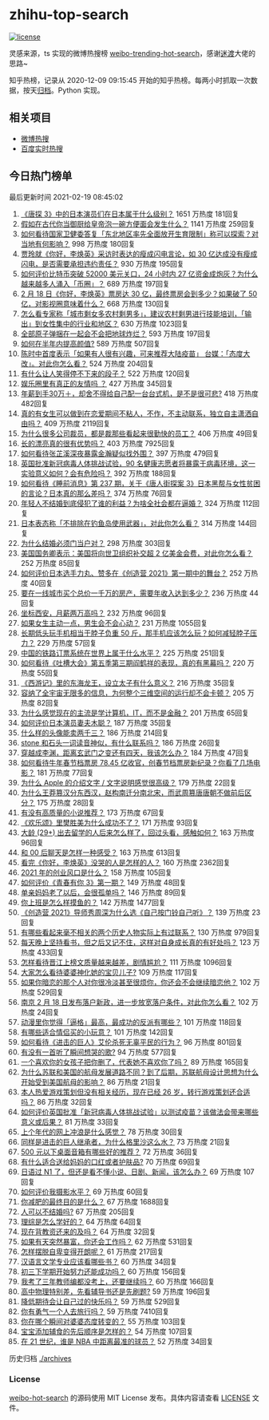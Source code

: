 # zhihu-top-search

[![license](https://img.shields.io/github/license/Arrackisarookie/zhihu-top-search)](https://github.com/Arrackisarookie/zhihu-top-search/blob/master/LICENSE)

灵感来源，ts 实现的微博热搜榜 [weibo-trending-hot-search](https://github.com/justjavac/weibo-trending-hot-search)，感谢[迷渡](https://github.com/justjavac)大佬的思路~

知乎热榜，记录从 2020-12-09 09:15:45 开始的知乎热榜。每两小时抓取一次数据，按天[归档](./archives)。Python 实现。

## 相关项目
+ [微博热搜](https://github.com/Arrackisarookie/weibo-hot-search)
+ [百度实时热搜](https://github.com/Arrackisarookie/baidu-hot-search)

## 今日热门榜单

<!-- Rank Begin -->

最后更新时间 2021-02-19 08:45:02

1. [《唐探 3》中的日本演员们在日本属于什么级别？](https://www.zhihu.com/question/444896076) 1651 万热度 181回复
1. [假如在古代你当御厨给皇帝泡一碗方便面会发生什么？](https://www.zhihu.com/question/396487713) 1141 万热度 259回复
1. [如何看待国家卫健委答复「东北地区率先全面放开生育限制」称可以探索？对当地有何影响？](https://www.zhihu.com/question/445095765) 998 万热度 180回复
1. [贾玲就《你好，李焕英》采访时表达的瘦成闪电言论，如 30 亿达成没有瘦成闪电，是否需要承担违约责任？](https://www.zhihu.com/question/445021851) 930 万热度 195回复
1. [如何评价比特币突破 52000 美元关口，24 小时内 27 亿资金成炮灰？为什么越来越多人涌入「币圈」？](https://www.zhihu.com/question/444989200) 689 万热度 197回复
1. [2 月 18 日《你好，李焕英》票房达 30 亿，最终票房会到多少？如果破了 50 亿，对影视圈意味着什么？](https://www.zhihu.com/question/444889605) 668 万热度 130回复
1. [怎么看专家称「城市剩女多农村剩男多」，建议农村剩男进行技能培训，「输出」到女性集中的行业和地区？](https://www.zhihu.com/question/444575788) 630 万热度 1023回复
1. [全部原子弹捆在一起会不会把地球炸烂？](https://www.zhihu.com/question/444379946) 593 万热度 197回复
1. [如何在半年内提高颜值?](https://www.zhihu.com/question/302545858) 589 万热度 507回复
1. [陈时中首度表示「如果有人很有兴趣，可来推荐大陆疫苗」 台媒：「态度大改」。对此你怎么看？](https://www.zhihu.com/question/444830749) 524 万热度 204回复
1. [有什么让人笑得停不下来的段子？](https://www.zhihu.com/question/442478358) 522 万热度 120回复
1. [娱乐圈里有真正的友情吗 ？](https://www.zhihu.com/question/31189060) 427 万热度 345回复
1. [年薪到手30万＋，却舍不得给自己配一台台式机，是不是很可悲?](https://www.zhihu.com/question/440113043) 418 万热度 482回复
1. [真的有女生可以做到在恋爱期间不粘人，不作，不主动联系，独立自主潇洒自由吗？](https://www.zhihu.com/question/298587012) 409 万热度 2119回复
1. [为什么很多公司裁员，都是裁那些看起来很勤快的员工？](https://www.zhihu.com/question/436741729) 406 万热度 49回复
1. [长的漂亮真的很有优势吗？](https://www.zhihu.com/question/301105442) 403 万热度 7925回复
1. [如何看待张芷溪深夜暴露金瀚疑似找外围？](https://www.zhihu.com/question/444964233) 397 万热度 479回复
1. [英国批准新冠病毒人体挑战试验，90 名健康志愿者将暴露于病毒环境，这一实验意义如何？会有危险吗？](https://www.zhihu.com/question/444983504) 392 万热度 188回复
1. [如何看待《睡前消息》第 237 期，关于《唐人街探案 3》日本黑帮与女性贫困的言论？日本真的那么差吗？](https://www.zhihu.com/question/444974542) 374 万热度 76回复
1. [年轻人不结婚到底侵犯了谁的利益？为啥全社会都在逼婚？](https://www.zhihu.com/question/444675805) 324 万热度 112回复
1. [日本表态称「不排除在钓鱼岛使用武器」，对此你怎么看？](https://www.zhihu.com/question/444983809) 314 万热度 144回复
1. [为什么结婚必须门当户对？](https://www.zhihu.com/question/440580780) 298 万热度 303回复
1. [美国国务卿表示：美国将向世卫组织补交超 2 亿美金会费，对此你怎么看？](https://www.zhihu.com/question/444980627) 252 万热度 85回复
1. [如何评价日本选手力丸、赞多在《创造营 2021》第一期中的舞台？](https://www.zhihu.com/question/444907410) 252 万热度 40回复
1. [要在一线城市买个总价一千万的房产，需要年收入达到多少？](https://www.zhihu.com/question/443381012) 236 万热度 44回复
1. [坐标西安，月薪两万高吗？](https://www.zhihu.com/question/440777678) 232 万热度 96回复
1. [如果女生主动一点，男生会不会心动？](https://www.zhihu.com/question/432129590) 231 万热度 1055回复
1. [长期低头玩手机相当于脖子负重 50 斤，那手机应该怎么玩？如何减轻脖子压力？](https://www.zhihu.com/question/445006859) 229 万热度 57回复
1. [中国的铁路订票系统在世界上属于什么水平？](https://www.zhihu.com/question/315887668) 225 万热度 251回复
1. [如何看待《吐槽大会》第五季第三期阎鹤祥的表现，真的有黑幕吗？](https://www.zhihu.com/question/444542424) 220 万热度 55回复
1. [《西游记》里的东海龙王，设立太子有什么意义？](https://www.zhihu.com/question/444865119) 216 万热度 35回复
1. [容纳了全宇宙无限多的信息，为何整个三维空间的运行却不会卡顿？](https://www.zhihu.com/question/444805523) 205 万热度 82回复
1. [为什么感觉现在的主流是学计算机，IT，而不是金融？](https://www.zhihu.com/question/444288715) 201 万热度 65回复
1. [如何评价日本演员妻夫木聪？](https://www.zhihu.com/question/39853510) 187 万热度 35回复
1. [什么样的头像能卖两千三？](https://www.zhihu.com/question/395702944) 186 万热度 214回复
1. [stone 和石头一词读音神似，有什么联系吗？](https://www.zhihu.com/question/63143663) 186 万热度 26回复
1. [穿越成李渊，距离玄武门之变还有四天，我该怎么办？](https://www.zhihu.com/question/444826848) 184 万热度 47回复
1. [如何看待牛年春节档票房 78.45 亿收官，创春节档票房新纪录？你看了几场电影？](https://www.zhihu.com/question/444973852) 181 万热度 77回复
1. [为什么 Apple 的介绍文字 / 文字说明感觉很高级？](https://www.zhihu.com/question/444584222) 179 万热度 22回复
1. [为什么王莽篡汉分东西汉，赵构南迁分南北宋，而武周篡唐唐朝不做前后区分？](https://www.zhihu.com/question/444401463) 175 万热度 28回复
1. [有没有高质量的小说推荐？](https://www.zhihu.com/question/443856474) 173 万热度 67回复
1. [《欢乐颂》里樊胜美为什么成功不了？](https://www.zhihu.com/question/44713226) 171 万热度 93回复
1. [大龄 (29+) 出去留学的人后来怎么样了，回过头看，感触如何？](https://www.zhihu.com/question/274185995) 163 万热度 96回复
1. [和 00 后聊天是怎样一种感受？](https://www.zhihu.com/question/35123394) 163 万热度 613回复
1. [看完《你好，李焕英》没哭的人是怎样的人？](https://www.zhihu.com/question/444609982) 160 万热度 2362回复
1. [2021 年的创业风口是什么？](https://www.zhihu.com/question/368844149) 158 万热度 105回复
1. [如何评价《青春有你 3》第一期？](https://www.zhihu.com/question/445080556) 149 万热度 48回复
1. [单亲妈妈老了以后，会很孤单吗？](https://www.zhihu.com/question/444444572) 146 万热度 89回复
1. [你上班是怎么样摸鱼的？](https://www.zhihu.com/question/340253665) 142 万热度 1477回复
1. [《创造营 2021》导师秀周深为什么选《自己按门铃自己听》？](https://www.zhihu.com/question/444873114) 139 万热度 23回复
1. [有哪些看起来毫不相关的两个历史人物实际上有过联系？](https://www.zhihu.com/question/392281921) 130 万热度 979回复
1. [每天晚上坚持看书，但之后又记不住，这样对自身成长真的有好处吗？](https://www.zhihu.com/question/438505951) 123 万热度 433回复
1. [怎样看待晋江上榜文质量越来越差，剧情尴尬？](https://www.zhihu.com/question/390235773) 111 万热度 1096回复
1. [大家怎么看待婆婆神化她的宝贝儿子?](https://www.zhihu.com/question/420471144) 109 万热度 117回复
1. [如果你暗恋的那个人对你很冷淡甚至很烦你，你还会不会继续暗恋他？](https://www.zhihu.com/question/443164315) 102 万热度 529回复
1. [南京 2 月 18 日发布落户新政，进一步放宽落户条件，对此你怎么看？](https://www.zhihu.com/question/445072535) 102 万热度 24回复
1. [动漫里你觉得「逼格」最高，最成功的反派有哪些？](https://www.zhihu.com/question/439393316) 101 万热度 118回复
1. [有哪些适合情侣买的小玩意？](https://www.zhihu.com/question/23720253) 101 万热度 142回复
1. [如何看待《进击的巨人》艾伦杀死无辜平民的行为？](https://www.zhihu.com/question/439947843) 96 万热度 801回复
1. [有没有一首听了瞬间想哭的歌?](https://www.zhihu.com/question/441430002) 94 万热度 577回复
1. [一个喜欢你的女孩子把你删了，代表她不喜欢你了吗？](https://www.zhihu.com/question/444472072) 89 万热度 165回复
1. [为什么苏联和美国的航母发展道路不同？到了后期，苏联航母设计思想为什么开始受到美国航母的影响？](https://www.zhihu.com/question/21484679) 86 万热度 21回复
1. [本人热爱游戏策划但没有相关经历，现在已经 26 岁，转行游戏策划还合适吗？](https://www.zhihu.com/question/373914422) 86 万热度 32回复
1. [如何评价英国批准「新冠病毒人体挑战试验」以测试疫苗？该做法会带来哪些意义或后果？](https://www.zhihu.com/question/444986163) 81 万热度 33回复
1. [上个年代的网上冲浪是什么感觉？](https://www.zhihu.com/question/444601225) 78 万热度 30回复
1. [同样是进击的巨人继承者，为什么格里沙这么水？](https://www.zhihu.com/question/440014252) 73 万热度 21回复
1. [500 元以下桌面音箱有哪些好的推荐？](https://www.zhihu.com/question/19909113) 72 万热度 36回复
1. [有什么适合送给妈妈的口红或者护肤品?](https://www.zhihu.com/question/311082622) 70 万热度 69回复
1. [日语过 N1 了，但还是看不懂小说、日剧、新闻，该怎么办？](https://www.zhihu.com/question/421335201) 69 万热度 107回复
1. [如何评价我摄影水平？](https://www.zhihu.com/question/444861633) 69 万热度 60回复
1. [你减肥的最终目的是什么？](https://www.zhihu.com/question/436609169) 67 万热度 1688回复
1. [人可以不结婚吗?](https://www.zhihu.com/question/444142517) 67 万热度 205回复
1. [理综是怎么学好的？](https://www.zhihu.com/question/384748313) 64 万热度 64回复
1. [现在背教资还来的及吗？](https://www.zhihu.com/question/444496572) 64 万热度 32回复
1. [如果有天突然暴富，你还会工作吗？](https://www.zhihu.com/question/441449667) 62 万热度 531回复
1. [怎样摆脱自卑变得开朗呢？](https://www.zhihu.com/question/443991637) 61 万热度 217回复
1. [汉语言文学专业应该看哪些书？](https://www.zhihu.com/question/264166666) 60 万热度 34回复
1. [初三下学期开始努力还能成功吗？](https://www.zhihu.com/question/444553593) 60 万热度 156回复
1. [我考了三年教师编都没考上，还要继续吗？](https://www.zhihu.com/question/342045722) 60 万热度 166回复
1. [高中物理特别差，先看辅导书还是先刷题?](https://www.zhihu.com/question/375722639) 59 万热度 196回复
1. [降低期待会让自己过的快乐吗？](https://www.zhihu.com/question/441203235) 59 万热度 529回复
1. [你有勇气一个人去旅行吗？](https://www.zhihu.com/question/393689901) 59 万热度 7410回复
1. [你在哪个瞬间对婆婆态度转变的？](https://www.zhihu.com/question/434236843) 55 万热度 103回复
1. [宝宝添加辅食的先后顺序是怎样的？](https://www.zhihu.com/question/434848356) 54 万热度 107回复
1. [在 21 世纪，谁是 NBA 中距离最准的球员？](https://www.zhihu.com/question/442815799) 52 万热度 34回复
<!-- Rank End -->

历史归档 [./archives](./archives)

### License

[weibo-hot-search](https://github.com/Arrackisarookie/zhihu-top-search) 的源码使用 MIT License 发布。具体内容请查看 [LICENSE](./LICENSE) 文件。
